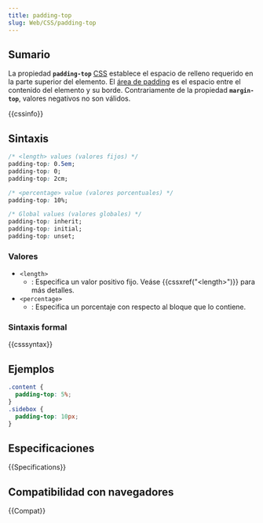 ```yaml
---
title: padding-top
slug: Web/CSS/padding-top
---
```


## Sumario

La propiedad **`padding-top`** [CSS](/es/docs/Web/CSS) establece el espacio de relleno requerido en la parte superior del elemento. El [área de padding](/es/docs/Web/CSS/CSS_box_model/Introduction_to_the_CSS_box_model#padding) es el espacio entre el contenido del elemento y su borde. Contrariamente de la propiedad **`margin-top`**, valores negativos no son válidos.

{{cssinfo}}

## Sintaxis

```css
/* <length> values (valores fijos) */
padding-top: 0.5em;
padding-top: 0;
padding-top: 2cm;

/* <percentage> value (valores porcentuales) */
padding-top: 10%;

/* Global values (valores globales) */
padding-top: inherit;
padding-top: initial;
padding-top: unset;
```

### Valores

- `<length>`
  - : Especifica un valor positivo fijo. Veáse {{cssxref("&lt;length&gt;")}} para más detalles.
- `<percentage>`
  - : Especifica un porcentaje con respecto al bloque que lo contiene.

### Sintaxis formal

{{csssyntax}}

## Ejemplos

```css
.content {
  padding-top: 5%;
}
.sidebox {
  padding-top: 10px;
}
```

## Especificaciones

{{Specifications}}

## Compatibilidad con navegadores

{{Compat}}
